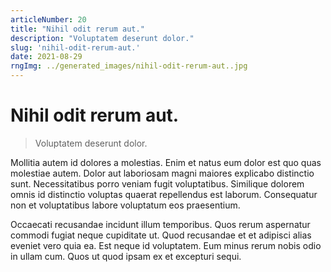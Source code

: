 ```yaml
---
articleNumber: 20
title: "Nihil odit rerum aut."
description: "Voluptatem deserunt dolor."
slug: 'nihil-odit-rerum-aut.'
date: 2021-08-29
rngImg: ../generated_images/nihil-odit-rerum-aut..jpg
---
```


# Nihil odit rerum aut.

> Voluptatem deserunt dolor.

Mollitia autem id dolores a molestias. Enim et natus eum dolor est quo quas molestiae autem. Dolor aut laboriosam magni maiores explicabo distinctio sunt. Necessitatibus porro veniam fugit voluptatibus. Similique dolorem omnis id distinctio voluptas quaerat repellendus est laborum. Consequatur non et voluptatibus labore voluptatum eos praesentium.
 Occaecati recusandae incidunt illum temporibus. Quos rerum aspernatur commodi fugiat neque cupiditate ut. Quod recusandae et et adipisci alias eveniet vero quia ea. Est neque id voluptatem. Eum minus rerum nobis odio in ullam cum. Quos ut quod ipsam ex et excepturi sequi.
